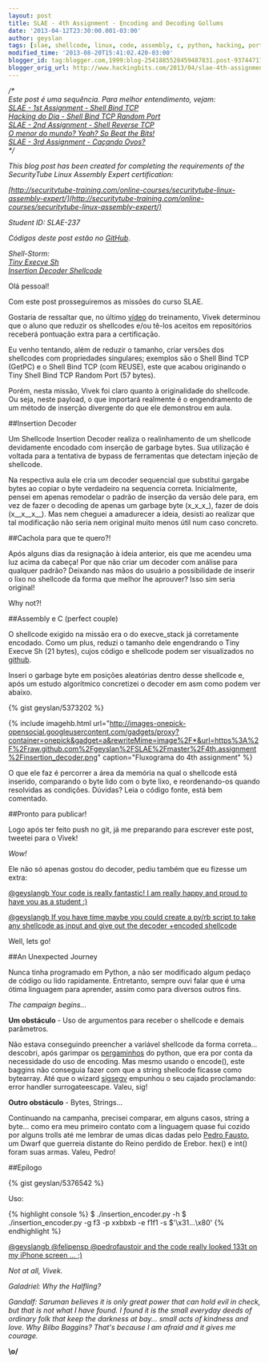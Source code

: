 ```yaml
---
layout: post
title: SLAE - 4th Assignment - Encoding and Decoding Gollums
date: '2013-04-12T23:30:00.001-03:00'
author: geyslan
tags: [slae, shellcode, linux, code, assembly, c, python, hacking, portuguese]
modified_time: '2013-08-20T15:41:02.420-03:00'
blogger_id: tag:blogger.com,1999:blog-2541885528459487831.post-937447178869282231
blogger_orig_url: http://www.hackingbits.com/2013/04/slae-4th-assignment-encoding-and.html
---
```


*/\*<br>
Este post é uma sequência. Para melhor entendimento, vejam:<br>
[SLAE - 1st Assignment - Shell Bind TCP](/slae-1st-assignment-shell-bind-tcp.html)<br>
[Hacking do Dia - Shell Bind TCP Random Port](/hacking-do-dia-shell-bind-tcp-random.html)<br>
[SLAE - 2nd Assignment - Shell Reverse TCP](/slae-2nd-assignment-shell-reverse-tcp.html)<br>
[O menor do mundo? Yeah? So Beat the Bits!](/o-menor-do-mundo-yeah-so-beat-bits.html)<br>
[SLAE - 3rd Assignment - Caçando Ovos?](/slae-3rd-assignment-cacando-ovos.html)<br>
\*/*

<!--more-->

*This blog post has been created for completing the requirements of the
SecurityTube Linux Assembly Expert certification:*

*[http://securitytube-training.com/online-courses/securitytube-linux-assembly-expert/](http://securitytube-training.com/online-courses/securitytube-linux-assembly-expert/)*

*Student ID: SLAE-237*

*Códigos deste post estão no [GitHub](https://github.com/geyslan/SLAE/tree/master/4th.assignment)*.

*Shell-Storm:<br>
[Tiny Execve Sh](http://shell-storm.org/shellcode/files/shellcode-841.php)<br>
[Insertion Decoder Shellcode](http://shell-storm.org/shellcode/files/shellcode-840.php)*

Olá pessoal!

Com este post prosseguiremos as missões do curso SLAE.

Gostaria de ressaltar que, no último
[vídeo](http://www.youtube.com/watch?v=agwqgm52p3I) do treinamento, Vivek
determinou que o aluno que reduzir os shellcodes e/ou tê-los aceitos em
repositórios receberá pontuação extra para a certificação.

Eu venho tentando, além de reduzir o tamanho, criar versões dos shellcodes com
propriedades singulares; exemplos são o Shell Bind TCP (GetPC) e o Shell Bind
TCP (com REUSE), este que acabou originando o Tiny Shell Bind TCP Random Port
(57 bytes).

Porém, nesta missão, Vivek foi claro quanto à originalidade do shellcode. Ou
seja, neste payload, o que importará realmente é o engendramento de um método de
inserção divergente do que ele demonstrou em aula.

##Insertion Decoder

Um Shellcode Insertion Decoder realiza o realinhamento de um shellcode
devidamente encodado com inserção de garbage bytes. Sua utilização é voltada
para a tentativa de bypass de ferramentas que detectam injeção de shellcode.

Na respectiva aula ele cria um decoder sequencial que substitui gargabe bytes ao
copiar o byte verdadeiro na sequencia correta. Inicialmente, pensei em apenas
remodelar o padrão de inserção da versão dele para, em vez de fazer o decoding
de apenas um garbage byte (x_x_x_), fazer de dois (x__x__x__). Mas nem cheguei a
amadurecer a ideia, desisti ao realizar que tal modificação não seria nem
original muito menos útil num caso concreto.

##Cachola para que te quero?!

Após alguns dias da resignação à ideia anterior, eis que me acendeu uma luz
acima da cabeça! Por que não criar um decoder com análise para qualquer padrão?
Deixando nas mãos do usuário a possibilidade de inserir o lixo no shellcode da
forma que melhor lhe aprouver? Isso sim seria original!

Why not?!

##Assembly e C (perfect couple)

O shellcode exigido na missão era o do execve_stack já corretamente encodado.
Como um plus, reduzi o tamanho dele engendrando o Tiny Execve Sh (21 bytes),
cujos código e shellcode podem ser visualizados no
[github](https://github.com/geyslan/SLAE/tree/master/4th.assignment).

Inseri o garbage byte em posições aleatórias dentro desse shellcode e, após um
estudo algorítmico concretizei o decoder em asm como podem ver abaixo.

{% gist geyslan/5373202 %}

{% include imagehb.html url="http://images-onepick-opensocial.googleusercontent.com/gadgets/proxy?container=onepick&gadget=a&rewriteMime=image%2F*&url=https%3A%2F%2Fraw.github.com%2Fgeyslan%2FSLAE%2Fmaster%2F4th.assignment%2Finsertion_decoder.png" caption="Fluxograma do 4th assignment" %}

O que ele faz é percorrer a área da memória na qual o shellcode está inserido,
comparando o byte lido com o byte lixo, e reordenando-os quando resolvidas as
condições. Dúvidas? Leia o código fonte, está bem comentado.

##Pronto para publicar!

Logo após ter feito push no git, já me preparando para escrever este post,
tweetei para o Vivek!

*Wow!*

Ele não só apenas gostou do decoder, pediu também que eu fizesse um extra:

[@geyslangb Your code is really fantastic! I am really happy and proud to have
you as a student :)](https://twitter.com/SecurityTube/status/320779933465063425)

[@geyslangb If you have time maybe you could create a py/rb script to take any
shellcode as input and give out the decoder +encoded shellcode](https://twitter.com/SecurityTube/status/320889730797559809)

Well, lets go!

##An Unexpected Journey

Nunca tinha programado em Python, a não ser modificado algum pedaço de código ou
lido rapidamente. Entretanto, sempre ouvi falar que é uma ótima linguagem para
aprender, assim como para diversos outros fins.

*The campaign begins...*

**Um obstáculo** - Uso de argumentos para receber o shellcode e demais parâmetros.

Não estava conseguindo preencher a variável shellcode da forma correta...
descobri, após garimpar os [pergaminhos](http://docs.python.org/) do python, que
era por conta da necessidade do uso de encoding. Mas mesmo usando o encode(),
este baggins não conseguia fazer com que a string shellcode ficasse como
bytearray. Até que o wizard [sigsegv](http://bughunter.tecland.com.br/) empunhou
o seu cajado proclamando: error handler surrogateescape. Valeu, sig!

**Outro obstáculo** - Bytes, Strings...

Continuando na campanha, precisei comparar, em alguns casos, string a byte...
como era meu primeiro contato com a linguagem quase fui cozido por alguns trolls
até me lembrar de umas dicas dadas pelo [Pedro
Fausto](https://twitter.com/pedrofaustojr), um Dwarf que guerreia distante do
Reino perdido de Erebor. hex() e int() foram suas armas. Valeu, Pedro!

##Epílogo

{% gist geyslan/5376542 %}

Uso:

{% highlight console %}
$ ./insertion_encoder.py -h
$ ./insertion_encoder.py -g f3 -p xxbbxb -e f1f1 -s $'\x31...\x80'
{% endhighlight %}

[@geyslangb @felipensp @pedrofaustojr and the code really looked 133t on my
iPhone screen ...
;)](https://twitter.com/SecurityTube/status/321804219952791552)

*Not at all, Vivek.*

*Galadriel: Why the Halfling?*

*Gandalf: Saruman believes it is only great power that can hold evil in check,
but that is not what I have found. I found it is the small everyday deeds of
ordinary folk that keep the darkness at bay... small acts of kindness and love.
Why Bilbo Baggins? That's because I am afraid and it gives me courage.*

**\o/**
